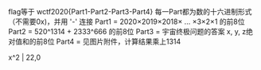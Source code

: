 flag等于 wctf2020{Part1-Part2-Part3-Part4} 每一Part都为数的十六进制形式（不需要0x)，并用 '-' 连接
Part1 = 2020×2019×2018× ... ×3×2×1 的前8位
Part2 = 520^1314 + 2333^666 的前8位
Part3 = 宇宙终极问题的答案 x, y, z绝对值和的前8位
Part4 = 见图片附件，计算结果乘上1314

x^2 | 22,0


